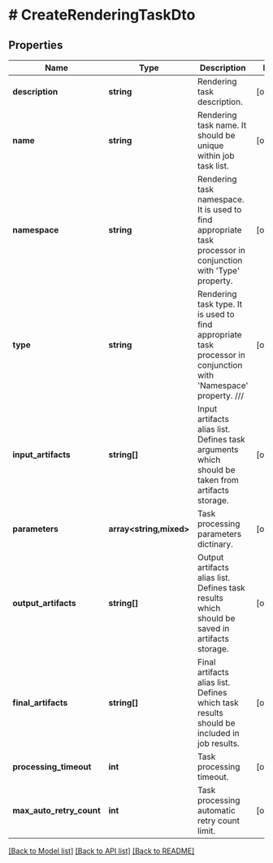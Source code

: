 # # CreateRenderingTaskDto

## Properties

Name | Type | Description | Notes
------------ | ------------- | ------------- | -------------
**description** | **string** | Rendering task description. | [optional]
**name** | **string** | Rendering task name. It should be unique within job task list. | [optional]
**namespace** | **string** | Rendering task namespace. It is used to find appropriate task processor in conjunction with &#39;Type&#39; property. | [optional]
**type** | **string** | Rendering task type. It is used to find appropriate task processor in conjunction with &#39;Namespace&#39; property.  /// | [optional]
**input_artifacts** | **string[]** | Input artifacts alias list. Defines task arguments which should be taken from artifacts storage. | [optional]
**parameters** | **array<string,mixed>** | Task processing parameters dictinary. | [optional]
**output_artifacts** | **string[]** | Output artifacts alias list. Defines task results which should be saved in artifacts storage. | [optional]
**final_artifacts** | **string[]** | Final artifacts alias list. Defines which task results should be included in job results. | [optional]
**processing_timeout** | **int** | Task processing timeout. | [optional]
**max_auto_retry_count** | **int** | Task processing automatic retry count limit. | [optional]

[[Back to Model list]](../../README.md#models) [[Back to API list]](../../README.md#endpoints) [[Back to README]](../../README.md)
